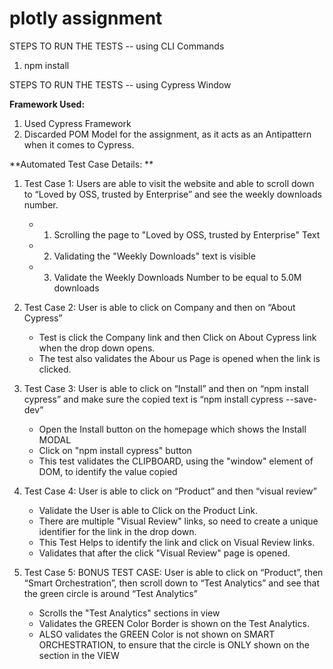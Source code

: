 # plotly assignment

STEPS TO RUN THE TESTS -- using CLI Commands
1. npm install

STEPS TO RUN THE TESTS -- using Cypress Window


**Framework Used:**
1. Used Cypress Framework
2. Discarded POM Model for the assignment, as it acts as an Antipattern when it comes to Cypress.


**Automated Test Case Details: **
1. Test Case 1: Users are able to visit the website and able to scroll down to “Loved by OSS, trusted by Enterprise” and see the weekly downloads number.
     * 1. Scrolling the page to "Loved by OSS, trusted by Enterprise" Text
     * 2. Validating the "Weekly Downloads" text is visible
     * 3. Validate the Weekly Downloads Number to be equal to 5.0M downloads
 
2. Test Case 2: User is able to click on Company and then on “About Cypress”
     * Test is click the Company link and then Click on About Cypress link when the drop down opens.
     * The test also validates the Abour us Page is opened when the link is clicked.
  
3. Test Case 3: User is able to click on “Install” and then on “npm install cypress” and make sure the copied text is “npm install cypress --save-dev”
     * Open the Install button on the homepage which shows the Install MODAL
     * Click on "npm install cypress" button
     * This test validates the CLIPBOARD, using the "window" element of DOM, to identify the value copied
  
4. Test Case 4: User is able to click on “Product” and then “visual review”
     * Validate the User is able to Click on the Product Link.
     * There are multiple "Visual Review" links, so need to create a unique identifier for the link in the drop down.
     * This Test Helps to identify the link and click on Visual Review links.
     * Validates that after the click "Visual Review" page is opened.
  
5. Test Case 5: BONUS TEST CASE: User is able to click on “Product”, then “Smart Orchestration”, then scroll down to “Test Analytics” and see that the green circle is around “Test Analytics”
     * Scrolls the "Test Analytics" sections in view
     * Validates the GREEN Color Border is shown on the Test Analytics.
     * ALSO validates the GREEN Color is not shown on SMART ORCHESTRATION, to ensure that the circle is ONLY shown on the section in the VIEW
    


